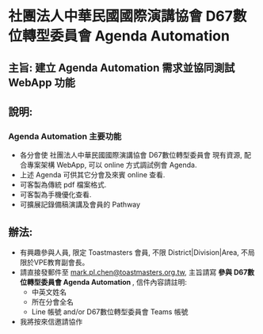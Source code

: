 # 社團法人中華民國國際演講協會 D67數位轉型委員會 Agenda Automation
## 主旨: 建立 Agenda Automation 需求並協同測試 WebApp 功能
## 說明:
### Agenda Automation 主要功能
- 各分會使 社團法人中華民國國際演講協會 D67數位轉型委員會 現有資源, 配合專案架構 WebApp, 可以 online 方式調試例會 Agenda.
- 上述 Agenda 可供其它分會及來賓 online 查看.
- 可客製為傳統 pdf 檔案格式.
- 可客製為手機優化查看.
- 可擴展記錄備稿演講及會員的 Pathway 
## 辦法:
- 有興趣參與人員, 限定 Toastmasters 會員, 不限 District|Division|Area, 不局限於VPE教育副會長。
- 請直接發郵件至 mark.pl.chen@toastmasters.org.tw, 主旨請寫 <b>參與 D67數位轉型委員會 Agenda Automation </b>, 信件內容請註明:
  - 中英文姓名
  - 所在分會全名
  - Line 帳號 and/or D67數位轉型委員會 Teams 帳號
- 我將按來信邀請協作
